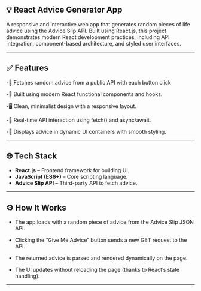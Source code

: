 ## 💡 React Advice Generator App
A responsive and interactive web app that generates random pieces of life advice using the Advice Slip API. Built using React.js, this project demonstrates modern React development practices, including API integration, component-based architecture, and styled user interfaces.

---

## ✅ Features

-🎲 Fetches random advice from a public API with each button click

-🚀 Built using modern React functional components and hooks.

-🖥️ Clean, minimalist design with a responsive layout.

-🔁 Real-time API interaction using fetch() and async/await.

-💬 Displays advice in dynamic UI containers with smooth styling.

---

## 🌐 Tech Stack

- **React.js** – Frontend framework for building UI.
- **JavaScript (ES6+)** – Core scripting language.
- **Advice Slip API** – Third-party API to fetch advice.

---

## ⚙️ How It Works

- The app loads with a random piece of advice from the Advice Slip JSON API.

- Clicking the “Give Me Advice” button sends a new GET request to the API.
  
- The returned advice is parsed and rendered dynamically on the page.
  
- The UI updates without reloading the page (thanks to React’s state handling).

---
